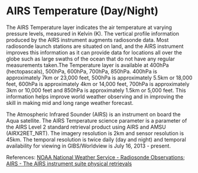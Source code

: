 # AIRS Temperature (Day/Night)
The AIRS Temperature  layer indicates the air temperature at varying pressure levels, measured in Kelvin (K). The vertical profile information produced by the AIRS instrument augments radiosonde data. Most radiosonde launch stations are situated on land, and the AIRS instrument improves this information as it can provide data for locations all over the globe such as large swaths of the ocean that do not have any regular measurements taken.The Temperature layer is available at 400hPa (hectopascals), 500hPa, 600hPa, 700hPa, 850hPa. 400hPa is approximately 7km or 23,000 feet, 500hPa is approximately 5.5km or 18,000 feet, 600hPa is approximately 4km or 14,000 feet, 700hPa is approximately 3km or 10,000 feet and 850hPa is approximately 1.5km or 5,000 feet. This information helps improve world weather observing and in improving the skill in making mid and long range weather forecast.

The Atmospheric Infrared Sounder (AIRS) is an instrument on board the Aqua satellite. The AIRS Temperature science parameter is a parameter of the AIRS Level 2 standard retrieval product using AIRS and AMSU (AIRX2RET_NRT). The imagery resolution is 2km and sensor resolution is 45km. The temporal resolution is twice daily (day and night) and temporal availability for viewing in GIBS/Worldview is July 16, 2013 - present.

References: [NOAA National Weather Service - Radiosonde Observations](http://www.ua.nws.noaa.gov/factsheet.htm); [AIRS - The AIRS instrument suite physical retrievals](http://airs.jpl.nasa.gov/data/physical_retrievals)
